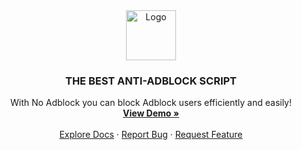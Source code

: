 <div align="center">
  <a href="https://github.m-y-v.com/no-adblock">
    <img src="https://github.m-y-v.com/no-adblock/img/logos/logo.png" alt="Logo" height="80">
  </a>

  <h3 align="center">THE BEST ANTI-ADBLOCK SCRIPT</h3>

  <p align="center">
    With No Adblock you can block Adblock users efficiently and easily!
    <br />
    <a href="https://github.m-y-v.com/no-adblock/"><strong>View Demo »</strong></a>
    <br />
    <br />
    <a href="https://github.m-y-v.com/no-adblock/documentation.php">Explore Docs</a>
    ·
    <a href="https://github.com/My-V/no-adblock/issues">Report Bug</a>
    ·
    <a href="https://github.com/My-V/no-adblock/issues">Request Feature</a>
  </p>

  <script type="text/javascript" src="https://cdnjs.buymeacoffee.com/1.0.0/button.prod.min.js" data-name="bmc-button" data-slug="My.V" data-color="#FFDD00" data-emoji=""  data-font="Cookie" data-text="Buy me a coffee" data-outline-color="#000000" data-font-color="#000000" data-coffee-color="#ffffff" ></script>

</div>
